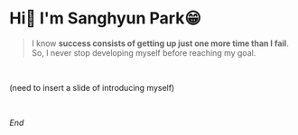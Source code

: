 # Hi👋 I'm Sanghyun Park😁

> I know **success consists of getting up just one more time than I fail**. So, I never stop developing myself before reaching my goal.

<br>

(need to insert a slide of introducing myself)



<br>

<em>End</em>

